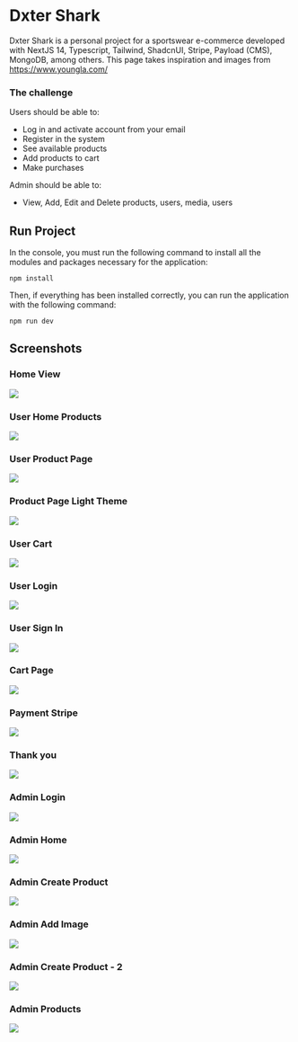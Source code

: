 # Dxter Shark
Dxter Shark is a personal project for a sportswear e-commerce developed with NextJS 14, Typescript, Tailwind, ShadcnUI, Stripe, Payload (CMS), MongoDB, among others.
This page takes inspiration and images from https://www.youngla.com/

### The challenge

Users should be able to:
- Log in and activate account from your email
- Register in the system
- See available products
- Add products to cart
- Make purchases

Admin should be able to:
- View, Add, Edit and Delete products, users, media, users
  
## Run Project
In the console, you must run the following command to install all the modules and packages necessary for the application: 
```
npm install
```

Then, if everything has been installed correctly, you can run the application with the following command: 
```
npm run dev
```

## Screenshots
### Home View
![](./screenshots/user-home.png)
### User Home Products
![](./screenshots/user-home-products.png)
### User Product Page
![](./screenshots/user-product-page.png)
### Product Page Light Theme
![](./screenshots/user-product-page-light.png)
### User Cart
![](./screenshots/user-cart.png)
### User Login
![](./screenshots/user-login.png)
### User Sign In
![](./screenshots/login-sign-in.png)
### Cart Page
![](./screenshots/cart-page.png)
### Payment Stripe
![](./screenshots/payment-stripe.png)
### Thank you
![](./screenshots/thank-you-page.png)
### Admin Login
![](./screenshots/admin-login.png)
### Admin Home
![](./screenshots/admin-home.png)
### Admin Create Product
![](./screenshots/admin-create-product.png)
### Admin Add Image
![](./screenshots/admin-add-image.png)
### Admin Create Product - 2
![](./screenshots/admin-create-product-2.png)
### Admin Products
![](./screenshots/admin-products.png)

